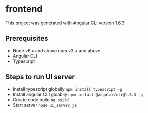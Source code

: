# frontend

This project was generated with [Angular CLI](https://github.com/angular/angular-cli) version 1.6.3.

## Prerequisites

- Node v6.x and above npm v3.x and above
- Angular CLI 
- Typescript

## Steps to run UI server

- Install typescript globally 
```npm install typescript -g```
- Install angular CLI gloablly
```npm install @angular/cli@1.6.3 -g```
- Create code build
```ng build```
- Start server
```node ui_server.js```


